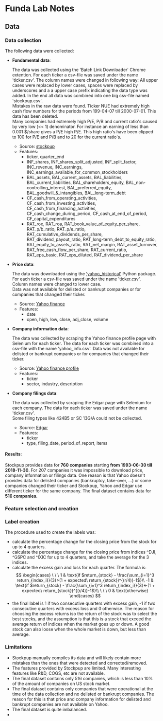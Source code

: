 # Funda Lab Notes


## Data
### Data collection
The following data were collected:

- **Fundamental data**:  

  The data was collected using the 'Batch Link Downloader' Chrome extention. For each ticker a csv-file was saved under the name 'ticker.csv'. The column names were changed in following way:
  All upper cases were replaced by lower cases, spaces were replaced by underscores and a a upper case prefix indicating the data type was added. In the end all data was combined into one big csv-file named 'stockpup.csv'.  
  Mistakes in the raw data were found. Ticker NUE had extremely high cash flow numbers for the periods from 199-04-07 till 2000-07-01. This data has been deleted.  
  Many companies had extremely high P/E, P/B and current ratio's caused by very low (<< 1) denominator. For instance an earning of less than 0.001 $/share gives a P/E high P/E. This high ratio's have been clipped to 100 for P/E and P/B and to 20 for the current ratio's.

  - Source: [stockpup](http://www.stockpup.com/data)
  - Features:
      - ticker, quarter_end
      - INF_shares, INF_shares_split_adjusted, INF_split_factor, INC_revenue, INC_earnings, INC_earnings_available_for_common_stockholders
      - BAL_assets, BAL_current_assets, BAL_liabilities, BAL_current_liabilities, BAL_shareholders_equity, BAL_non-controlling_interest, BAL_preferred_equity, BAL_goodwill_&\_intangibles, BAL_long-term_debt
      - CF_cash_from_operating_activities, CF_cash_from_investing_activities, CF_cash_from_financing_activities, CF_cash_change_during_period,	CF_cash_at_end_of_period, CF_capital_expenditures
      - RAT_roe, RAT_roa, RAT_book_value_of_equity_per_share, RAT_p/b_ratio, RAT_p/e_ratio, RAT_cumulative_dividends_per_share,	RAT_dividend_payout_ratio, RAT_long-term_debt_to_equity_ratio, RAT_equity_to_assets_ratio, RAT_net_margin,	RAT_asset_turnover,	RAT_free_cash_flow_per_share, RAT_current_ratio, RAT_eps_basic, RAT_eps_diluted, RAT_dividend_per_share  


- **Price data**:

    The data was downloaded using the ['yahoo_historical'](https://github.com/AndrewRPorter/yahoo-historical) Python package. For each ticker a csv-file was saved under the name 'ticker.csv'.  
    Column names were changed to lower case.  
    Data was not available for delisted or bankrupt companies or for companies that changed their ticker.

    - Source: [Yahoo finance](http://finance.yahoo.com)
    - Features:
      - date
      - open,	high,	low,	close,	adj_close,	volume


- **Company information data**:

  The data was collected by scraping the Yahoo finance profile page with Selenium for each ticker. The data for each ticker was combined into a csv-file with the name 'yahoo_info.csv'.
  Data was not available for delisted or bankrupt companies or for companies that changed their ticker.

  - Source: [Yahoo finance profile](http://finance.yahoo.com)
  - Features:
    - ticker
    - sector,	industry,	description


- **Company filings data**:

  The data was collected by scraping the Edgar page with Selenium for each company. The data for each ticker was saved under the name 'ticker.csv'.   
  Some filing types like 424B5 or SC 13G/A could not be collected.

  - Source: [Edgar](https://www.sec.gov/edgar/searchedgar/companysearch.html)
  - Features:
    - ticker
    -	type,	filing_date,	period_of_report,	items

#### Results:
Stockpup provides data for **760 companies** starting **from 1993-06-30 till 2018-11-30**. For 207 companies it was impossible to download price, company information or filings data. One reason is that Yahoo doesn't provides data for delisted companies (bankruptcy, take-over, ...) or some companies changed their ticker and Stockpup, Yahoo and Edgar use different ticker for the same company.  The final dataset contains data for **516 companies**.




### Feature selection and creation





### Label creation
The procedure used to create the labels was:
  - calculate the percentage change for the closing price from the stock for up to 4 quarters.
  - calculate the percentage change for the closing price from indices ^DJI, ^GSPC and ^IXIC for up to 4 quarters, and take the average for the 3 indices.
  - calculate the excess gain and loss for each quarter. The formula is:
    $$
    \begin{cases}
    \ \ \ 1 & \text{if $return_{stock} - \frac{\sum_{i=1}^3 return_{index_i}}{3}>(1 + expected\ return_{stock})^{(r/4)}-1$}\\
    -1 & \text{if $return_{stock} - \frac{\sum_{i=1}^3 return_{index_i}}{3}<-(1 + expected\ return_{stock})^{(r/4)}-1$}\\
    \ \ \  0 & \text{otherwise}
    \end{cases}
    $$
  - the final label is 1 if two consecutive quarters with excess gain, -1 if two consecutive quarters with excess loss and 0 otherwise.
The reason for choosing the excess returns iso the return of the stock was to select the best stocks, and the assumption is that this is  a stock that exceed the average return of indices when the market goes up or down. A good stock can also loose when the whole market is down, but less than average.

### Limitations

- Stockpup manually compiles its data and will likely contain more mistakes than the ones that were detected and corrected/removed.
- The features provided by Stockpup are limited. Many interesting features like R&D, COGS, etc are not available.
- The final dataset contains only 516 companies, which is less than 10% of the amount of companies on US stock market.
- The final dataset contains only companies that were operational at the time of the data collection and no delisted or bankrupt companies. The reason for this is that price and company information for delisted and bankrupt companies are not available on Yahoo.
- The final dataset is quite imbalanced.
-
